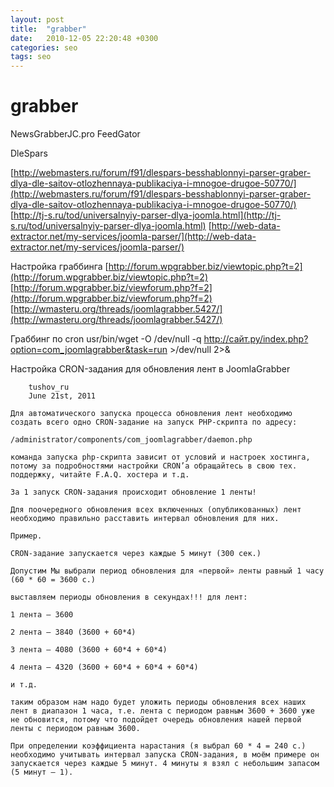 ```yaml
---
layout: post
title:  "grabber"
date:   2010-12-05 22:20:48 +0300
categories: seo
tags: seo
---
```


# grabber
NewsGrabberJC.pro
FeedGator

DleSpars

[http://webmasters.ru/forum/f91/dlespars-besshablonnyi-parser-graber-dlya-dle-saitov-otlozhennaya-publikaciya-i-mnogoe-drugoe-50770/](http://webmasters.ru/forum/f91/dlespars-besshablonnyi-parser-graber-dlya-dle-saitov-otlozhennaya-publikaciya-i-mnogoe-drugoe-50770/)
[http://tj-s.ru/tod/universalnyiy-parser-dlya-joomla.html](http://tj-s.ru/tod/universalnyiy-parser-dlya-joomla.html)
[http://web-data-extractor.net/my-services/joomla-parser/](http://web-data-extractor.net/my-services/joomla-parser/)

Настройка граббинга
[http://forum.wpgrabber.biz/viewtopic.php?t=2](http://forum.wpgrabber.biz/viewtopic.php?t=2)
[http://forum.wpgrabber.biz/viewforum.php?f=2](http://forum.wpgrabber.biz/viewforum.php?f=2)
[http://wmasteru.org/threads/joomlagrabber.5427/](http://wmasteru.org/threads/joomlagrabber.5427/)


Граббинг по cron
usr/bin/wget -O /dev/null -q http://сайт.ру/index.php?option=com_joomlagrabber&task=run >/dev/null 2>&











Настройка CRON-задания для обновления лент в JoomlaGrabber

        tushov_ru
        June 21st, 2011

    Для автоматического запуска процесса обновления лент необходимо создать всего одно CRON-задание на запуск PHP-скрипта по адресу:

    /administrator/components/com_joomlagrabber/daemon.php

    команда запуска php-скрипта зависит от условий и настроек хостинга, потому за подробностями настройки CRON’а обращайтесь в свою тех. поддержку, читайте F.A.Q. хостера и т.д.

    За 1 запуск CRON-задания происходит обновление 1 ленты!

    Для поочередного обновления всех включенных (опубликованных) лент необходимо правильно расставить интервал обновления для них.

    Пример.

    CRON-задание запускается через каждые 5 минут (300 сек.)

    Допустим Мы выбрали период обновления для «первой» ленты равный 1 часу (60 * 60 = 3600 с.)

    выставляем периоды обновления в секундах!!! для лент:

    1 лента – 3600

    2 лента – 3840 (3600 + 60*4)

    3 лента – 4080 (3600 + 60*4 + 60*4)

    4 лента – 4320 (3600 + 60*4 + 60*4 + 60*4)

    и т.д.

    таким образом нам надо будет уложить периоды обновления всех наших лент в диапазон 1 часа, т.е. лента с периодом равным 3600 + 3600 уже не обновится, потому что подойдет очередь обновления нашей первой ленты с периодом равным 3600.

    При определении коэффициента нарастания (я выбрал 60 * 4 = 240 с.) необходимо учитывать интервал запуска CRON-задания, в моём примере он запускается через каждые 5 минут. 4 минуты я взял с небольшим запасом (5 минут – 1).
